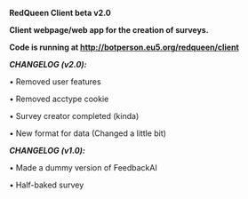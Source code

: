 **RedQueen Client beta v2.0**

**Client webpage/web app for the creation of surveys.**

**Code is running at http://botperson.eu5.org/redqueen/client**


***CHANGELOG (v2.0):***

• Removed user features

• Removed acctype cookie

• Survey creator completed (kinda)

• New format for data (Changed a little bit)


***CHANGELOG (v1.0):***

• Made a dummy version of FeedbackAI

• Half-baked survey

